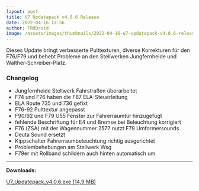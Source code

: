 ```yaml
---
layout: post
title: U7 Updatepack v4.0.6 Release
date: 2022-04-16 12:56
author: TRRDroid
image: /assets/images/thumbnails/2022-04-16-u7-updatepack-v4.0.6-release.jpg
---
```

Dieses Update bringt verbesserte Pulttexturen, diverse Korrekturen für den F76/F79 und behebt Probleme an den Stellwerken Jungfernheide und Walther-Schreiber-Platz.

### Changelog

- Jungfernheide Stellwerk Fahrstraßen überarbeitet
- F74 und F76 haben die F87 ELA-Steuerleitung
- ELA Route 735 und 736 gefixt
- F76-92 Pulttextur angepasst
- F90/92 und F79 U55 Fenster zur Fahrerraumtür hinzugefügt
- fehlende Beschriftung für E4 und Bremse bei Beleuchtung korrigiert
- F76 (ZSA) mit der Wagennummer 2577 nutzt F79 Umformersounds
- Deuta Sound ersetzt
- Kippschalter Fahrerraumbeleuchtung richtig ausgerichtet
- Problembehebungen am Stellwerk Wsg
- F79er mit Rollband schildern auch hinten automatisch um

---

**Downloads:**

<a href="{{ '/files/v4.0/updates/U7_Updatepack_v4.0.6.exe' | relative_url }}" class="btn btn-success"><i class="fa fa-file-zip-o fa-fw"></i> U7_Updatepack_v4.0.6.exe (14,9 MB)</a>
